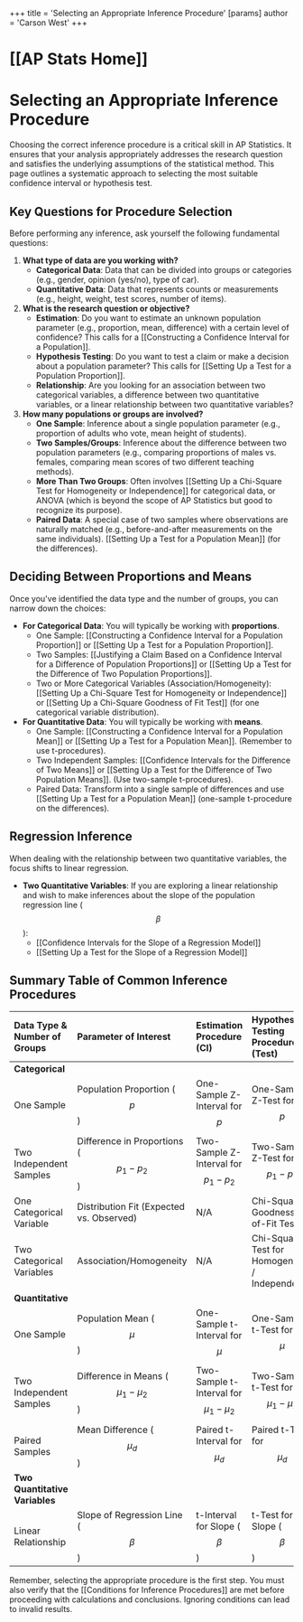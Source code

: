 +++
 title = 'Selecting an Appropriate Inference Procedure'
[params]
	author = 'Carson West'
+++
# [[AP Stats Home]]
# Selecting an Appropriate Inference Procedure

Choosing the correct inference procedure is a critical skill in AP Statistics. It ensures that your analysis appropriately addresses the research question and satisfies the underlying assumptions of the statistical method. This page outlines a systematic approach to selecting the most suitable confidence interval or hypothesis test.

## Key Questions for Procedure Selection

Before performing any inference, ask yourself the following fundamental questions:

1.  **What type of data are you working with?**
    *   **Categorical Data**: Data that can be divided into groups or categories (e.g., gender, opinion (yes/no), type of car).
    *   **Quantitative Data**: Data that represents counts or measurements (e.g., height, weight, test scores, number of items).
2.  **What is the research question or objective?**
    *   **Estimation**: Do you want to estimate an unknown population parameter (e.g., proportion, mean, difference) with a certain level of confidence? This calls for a [[Constructing a Confidence Interval for a Population]].
    *   **Hypothesis Testing**: Do you want to test a claim or make a decision about a population parameter? This calls for [[Setting Up a Test for a Population Proportion]].
    *   **Relationship**: Are you looking for an association between two categorical variables, a difference between two quantitative variables, or a linear relationship between two quantitative variables?
3.  **How many populations or groups are involved?**
    *   **One Sample**: Inference about a single population parameter (e.g., proportion of adults who vote, mean height of students).
    *   **Two Samples/Groups**: Inference about the difference between two population parameters (e.g., comparing proportions of males vs. females, comparing mean scores of two different teaching methods).
    *   **More Than Two Groups**: Often involves [[Setting Up a Chi-Square Test for Homogeneity or Independence]] for categorical data, or ANOVA (which is beyond the scope of AP Statistics but good to recognize its purpose).
    *   **Paired Data**: A special case of two samples where observations are naturally matched (e.g., before-and-after measurements on the same individuals). [[Setting Up a Test for a Population Mean]] (for the differences).

## Deciding Between Proportions and Means

Once you've identified the data type and the number of groups, you can narrow down the choices:

*   **For Categorical Data**: You will typically be working with **proportions**.
    *   One Sample: [[Constructing a Confidence Interval for a Population Proportion]] or [[Setting Up a Test for a Population Proportion]].
    *   Two Samples: [[Justifying a Claim Based on a Confidence Interval for a Difference of Population Proportions]] or [[Setting Up a Test for the Difference of Two Population Proportions]].
    *   Two or More Categorical Variables (Association/Homogeneity): [[Setting Up a Chi-Square Test for Homogeneity or Independence]] or [[Setting Up a Chi-Square Goodness of Fit Test]] (for one categorical variable distribution).
*   **For Quantitative Data**: You will typically be working with **means**.
    *   One Sample: [[Constructing a Confidence Interval for a Population Mean]] or [[Setting Up a Test for a Population Mean]]. (Remember to use t-procedures).
    *   Two Independent Samples: [[Confidence Intervals for the Difference of Two Means]] or [[Setting Up a Test for the Difference of Two Population Means]]. (Use two-sample t-procedures).
    *   Paired Data: Transform into a single sample of differences and use [[Setting Up a Test for a Population Mean]] (one-sample t-procedure on the differences).

## Regression Inference

When dealing with the relationship between two quantitative variables, the focus shifts to linear regression.

*   **Two Quantitative Variables**: If you are exploring a linear relationship and wish to make inferences about the slope of the population regression line ( $$ \beta $$ ):
    *   [[Confidence Intervals for the Slope of a Regression Model]]
    *   [[Setting Up a Test for the Slope of a Regression Model]]

## Summary Table of Common Inference Procedures

| Data Type & Number of Groups | Parameter of Interest | Estimation Procedure (CI) | Hypothesis Testing Procedure (Test) |
| :--------------------------- | :-------------------- | :------------------------ | :---------------------------------- |
| **Categorical**              |                       |                           |                                     |
| One Sample                   | Population Proportion ( $$ p $$ ) | One-Sample Z-Interval for  $$ p $$  | One-Sample Z-Test for  $$ p $$          |
| Two Independent Samples      | Difference in Proportions ( $$ p_1 - p_2 $$ ) | Two-Sample Z-Interval for  $$ p_1 - p_2 $$  | Two-Sample Z-Test for  $$ p_1 - p_2 $$  |
| One Categorical Variable     | Distribution Fit (Expected vs. Observed) | N/A | Chi-Square Goodness-of-Fit Test |
| Two Categorical Variables    | Association/Homogeneity | N/A | Chi-Square Test for Homogeneity / Independence |
| **Quantitative**             |                       |                           |                                     |
| One Sample                   | Population Mean ( $$ \mu $$ ) | One-Sample t-Interval for  $$ \mu $$  | One-Sample t-Test for  $$ \mu $$        |
| Two Independent Samples      | Difference in Means ( $$ \mu_1 - \mu_2 $$ ) | Two-Sample t-Interval for  $$ \mu_1 - \mu_2 $$  | Two-Sample t-Test for  $$ \mu_1 - \mu_2 $$  |
| Paired Samples               | Mean Difference ( $$ \mu_d $$ ) | Paired t-Interval for  $$ \mu_d $$  | Paired t-Test for  $$ \mu_d $$          |
| **Two Quantitative Variables** |                       |                           |                                     |
| Linear Relationship          | Slope of Regression Line ( $$ \beta $$ ) | t-Interval for Slope ( $$ \beta $$ ) | t-Test for Slope ( $$ \beta $$ )        |

Remember, selecting the appropriate procedure is the first step. You must also verify that the [[Conditions for Inference Procedures]] are met before proceeding with calculations and conclusions. Ignoring conditions can lead to invalid results.